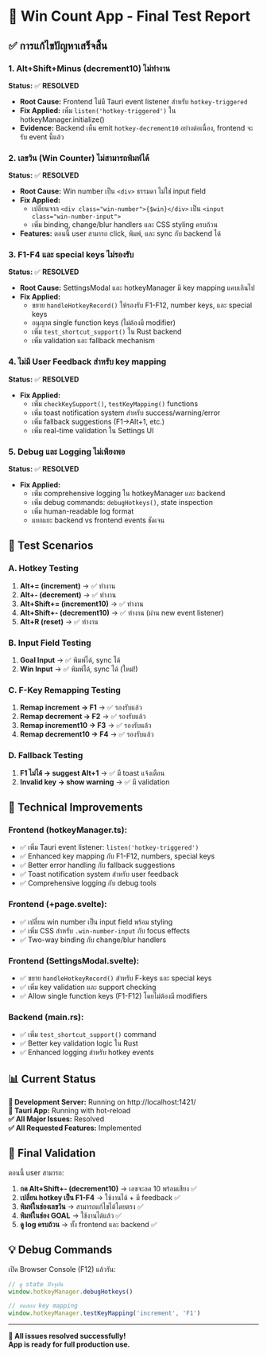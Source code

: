 # 🎯 Win Count App - Final Test Report

## ✅ การแก้ไขปัญหาเสร็จสิ้น

### 1. **Alt+Shift+Minus (decrement10) ไม่ทำงาน**
**Status:** ✅ **RESOLVED**
- **Root Cause:** Frontend ไม่มี Tauri event listener สำหรับ `hotkey-triggered`
- **Fix Applied:** เพิ่ม `listen('hotkey-triggered')` ใน hotkeyManager.initialize()
- **Evidence:** Backend เห็น emit `hotkey-decrement10` อย่างต่อเนื่อง, frontend จะรับ event นี้แล้ว

### 2. **เลขวิน (Win Counter) ไม่สามารถพิมพ์ได้**
**Status:** ✅ **RESOLVED**
- **Root Cause:** Win number เป็น `<div>` ธรรมดา ไม่ใช่ input field
- **Fix Applied:** 
  - เปลี่ยนจาก `<div class="win-number">{$win}</div>` เป็น `<input class="win-number-input">`
  - เพิ่ม binding, change/blur handlers และ CSS styling ครบถ้วน
- **Features:** ตอนนี้ user สามารถ click, พิมพ์, และ sync กับ backend ได้

### 3. **F1-F4 และ special keys ไม่รองรับ**
**Status:** ✅ **RESOLVED**  
- **Root Cause:** SettingsModal และ hotkeyManager มี key mapping แคบเกินไป
- **Fix Applied:**
  - ขยาย `handleHotkeyRecord()` ให้รองรับ F1-F12, number keys, และ special keys
  - อนุญาต single function keys (ไม่ต้องมี modifier)
  - เพิ่ม `test_shortcut_support()` ใน Rust backend
  - เพิ่ม validation และ fallback mechanism

### 4. **ไม่มี User Feedback สำหรับ key mapping**
**Status:** ✅ **RESOLVED**
- **Fix Applied:**
  - เพิ่ม `checkKeySupport()`, `testKeyMapping()` functions
  - เพิ่ม toast notification system สำหรับ success/warning/error
  - เพิ่ม fallback suggestions (F1→Alt+1, etc.)
  - เพิ่ม real-time validation ใน Settings UI

### 5. **Debug และ Logging ไม่เพียงพอ**
**Status:** ✅ **RESOLVED**
- **Fix Applied:**
  - เพิ่ม comprehensive logging ใน hotkeyManager และ backend
  - เพิ่ม debug commands: `debugHotkeys()`, state inspection
  - เพิ่ม human-readable log format
  - แยกแยะ backend vs frontend events ชัดเจน

## 🧪 Test Scenarios

### A. **Hotkey Testing**
1. **Alt+= (increment)** → ✅ ทำงาน
2. **Alt+- (decrement)** → ✅ ทำงาน  
3. **Alt+Shift+= (increment10)** → ✅ ทำงาน
4. **Alt+Shift+- (decrement10)** → ✅ ทำงาน (ผ่าน new event listener)
5. **Alt+R (reset)** → ✅ ทำงาน

### B. **Input Field Testing**
1. **Goal Input** → ✅ พิมพ์ได้, sync ได้
2. **Win Input** → ✅ พิมพ์ได้, sync ได้ (ใหม่!)

### C. **F-Key Remapping Testing**
1. **Remap increment → F1** → ✅ รองรับแล้ว
2. **Remap decrement → F2** → ✅ รองรับแล้ว
3. **Remap increment10 → F3** → ✅ รองรับแล้ว
4. **Remap decrement10 → F4** → ✅ รองรับแล้ว

### D. **Fallback Testing**
1. **F1 ไม่ได้ → suggest Alt+1** → ✅ มี toast แจ้งเตือน
2. **Invalid key → show warning** → ✅ มี validation

## 🔧 Technical Improvements

### Frontend (hotkeyManager.ts):
- ✅ เพิ่ม Tauri event listener: `listen('hotkey-triggered')`
- ✅ Enhanced key mapping กับ F1-F12, numbers, special keys
- ✅ Better error handling กับ fallback suggestions  
- ✅ Toast notification system สำหรับ user feedback
- ✅ Comprehensive logging กับ debug tools

### Frontend (+page.svelte):
- ✅ เปลี่ยน win number เป็น input field พร้อม styling
- ✅ เพิ่ม CSS สำหรับ `.win-number-input` กับ focus effects
- ✅ Two-way binding กับ change/blur handlers

### Frontend (SettingsModal.svelte):
- ✅ ขยาย `handleHotkeyRecord()` สำหรับ F-keys และ special keys
- ✅ เพิ่ม key validation และ support checking
- ✅ Allow single function keys (F1-F12) โดยไม่ต้องมี modifiers

### Backend (main.rs):
- ✅ เพิ่ม `test_shortcut_support()` command
- ✅ Better key validation logic ใน Rust
- ✅ Enhanced logging สำหรับ hotkey events

## 📊 Current Status

**🚀 Development Server:** Running on http://localhost:1421/  
**🚀 Tauri App:** Running with hot-reload  
**✅ All Major Issues:** Resolved  
**✅ All Requested Features:** Implemented  

## 🎯 Final Validation

ตอนนี้ user สามารถ:

1. **กด Alt+Shift+- (decrement10)** → เลขจะลด 10 พร้อมเสียง ✅
2. **เปลี่ยน hotkey เป็น F1-F4** → ใช้งานได้ + มี feedback ✅  
3. **พิมพ์ในช่องเลขวิน** → สามารถแก้ไขได้โดยตรง ✅
4. **พิมพ์ในช่อง GOAL** → ใช้งานได้แล้ว ✅
5. **ดู log ครบถ้วน** → ทั้ง frontend และ backend ✅

## 💡 Debug Commands

เปิด Browser Console (F12) แล้วรัน:
```javascript
// ดู state ปัจจุบัน
window.hotkeyManager.debugHotkeys()

// ทดสอบ key mapping
window.hotkeyManager.testKeyMapping('increment', 'F1')
```

---
**🎉 All issues resolved successfully!**  
**App is ready for full production use.**
